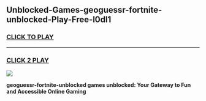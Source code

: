 
## Unblocked-Games-geoguessr-fortnite-unblocked-Play-Free-l0dl1
<h3>
<a href="https://premium76.site?title=geoguessr-fortnite-unblocked&ref=19M">CLICK TO PLAY</a></h3>
<hr>

<h3>
<a href="https://premium76.site?title=geoguessr-fortnite-unblocked&ref=19M">CLICK 2 PLAY</a>
  
</h3>

<a href="https://premium76.site?title=geoguessr-fortnite-unblocked&ref=19M"><img src="https://clearcache.store/games.png"></a>


**geoguessr-fortnite-unblocked games unblocked: Your Gateway to Fun and Accessible Online Gaming**
